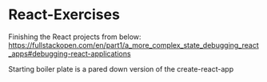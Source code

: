 # React-Exercises

Finishing the React projects from below:
https://fullstackopen.com/en/part1/a_more_complex_state_debugging_react_apps#debugging-react-applications

Starting boiler plate is a pared down version of the create-react-app